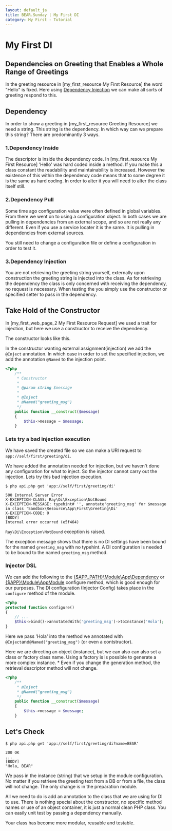 ```yaml
---
layout: default_ja
title: BEAR.Sunday | My First DI
category: My First - Tutorial
--- 
```


# My First DI

## Dependencies on Greeting that Enables a Whole Range of Greetings 

In the greeting resource in [my_first_resource My First Resource] the word "Hello" is fixed.
Here using [Dependency Injection](http://ja.wikipedia.org/wiki/%E4%BE%9D%E5%AD%98%E6%80%A7%E3%81%AE%E6%B3%A8%E5%85%A5)
we can make all sorts of greeting respond to this. 

## Dependency 
In order to show a greeting in [my_first_resource Greeting Resource] we need a string. 
This string is the dependency. In which way can we prepare this string? 
There are predominantly 3 ways.


### 1.Dependency Inside 
The descriptor is inside the dependency code.
In [my_first_resource My First Resource] 'Hello' was hard coded inside a method.
If you make this a class constant the readability and maintainability is increased.
However the existence of this within the dependency code means that to some degree it is the same as hard coding.
In order to alter it you will need to alter the class itself still.


### 2.Dependency Pull 
Some time ago configuration value were often defined in global variables.
From there we went on to using a configuration object.
In both cases we are pulling in dependencies from an external scope, and so are not really any different.
Even if you use a service locater it is the same. It is pulling in dependencies from external sources.

You still need to change a configuration file or define a configuration in order to test it.

### 3.Dependency Injection 
You are not retrieving the greeting string yourself, externally upon construction the greeting string is injected into the class.
As for retrieving the dependency the class is only concerned with receiving the dependency, no request is necessary.
When testing the you simply use the constructor or specified setter to pass in the dependency.

## Take Hold of the Constructor 
In [my_first_web_page_2 My First Resource Request] we used a trait for injection, but here we use a constructor to receive the dependency.

The constructor looks like this.

In the constructor wanting external assignment(injection) we add the `@Inject` annotation.
In which case in order to set the specified injection, we add the annotation `@Named` to the injection point.

```php
<?php
    /**
     * Constructor
     * 
     * @param string $message
     * 
     * @Inject
     * @Named("greeting_msg")
     */
    public function __construct($message)
    {
        $this->message = $message;
    }
```

### Lets try a bad injection execution  

We have saved the created file so we can make a URI request to `app://self/first/greeting/di`.

We have added the annotation needed for injection, but we haven't done any configuration for what to inject.
So the injector cannot carry out the injection. Lets try this bad injection execution.

```
$ php api.php get 'app://self/first/greeting/di'
```

```
500 Internal Server Error
X-EXCEPTION-CLASS: Ray\Di\Exception\NotBound
X-EXCEPTION-MESSAGE: typehint# '', annotate'greeting_msg' for $message in class 'Sandbox\Resource\App\First\Greeting\Di'
X-EXCEPTION-CODE: 0
[BODY]
Internal error occurred (e5f464)
```

`Ray\Di\Exception\NotBound` exception is raised.

The exception message shows that there is no DI settings have been bound for the named `greeting_msg` with no typehint. 
A DI configuration is needed to be bound to the named `greeting_msg` method.

### Injector DSL 

We can add the following to the [{$APP_PATH}\Module\App\Dependency](https://github.com/koriym/BEAR.Package/blob/master/apps/Sandbox/src/Sandbox/Module/AppModule.php) or [{$APP}\Module\AppModule](https://github.com/koriym/BEAR.Package/blob/master/apps/Sandbox/src/Sandbox/Module/AppModule.php) configure method, which is good enough for our purposes.
The DI configuration (Injector Config) takes place in the `configure` method of the module. 

```php
<?php
protected function configure()
{
    // ...
    $this->bind()->annotatedWith('greeting_msg')->toInstance('Hola');
}

```

Here we pass 'Hola' into the method we annotated with `@Inject`and`@Named("greeting_msg")` (or even a contstructor).

Here we are directing an object (instance), but we can also can also set a class or factory class name.
Using a factory is is possible to generate a more complex instance. * Even if you change the generation method, the retrieval descriptor method will not change. 


```php
<?php
    /**
     * @Inject
     * @Named("greeting_msg")
     */
    public function __construct($message)
    {
        $this->message = $message;
    }
```

## Let's Check 
```
$ php api.php get 'app://self/first/greeting/di?name=BEAR'
```

```
200 OK
...
[BODY]
"Hola, BEAR"
```

We pass in the instance (string) that we setup in the module configuration.
No matter if you retrieve the greeting text from a DB or from a file, the class will not change.
The only change is in the preparation module.

All we need to do is add an annotation to the class that we are using for DI to use.
There is nothing special about the constructor, no specific method names or use of an object container, it is just a normal clean PHP class.
You can easily unit test by passing a dependency manually.

Your class has become more modular, reusable and testable. 